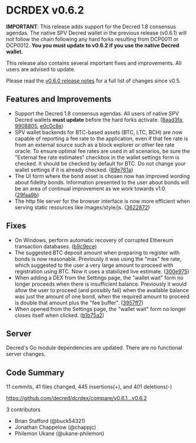 # DCRDEX v0.6.2

**IMPORTANT**: This release adds support for the Decred 1.8 consensus agendas.  The native SPV Decred wallet in the previous release (v0.6.1) will not follow the chain following any hard forks resulting from DCP0011 or DCP0012. **You you must update to v0.6.2 if you use the native Decred wallet.**

This release also contains several important fixes and improvements.  All users are advised to update.

Please read the [v0.6.0 release notes](https://github.com/decred/dcrdex/releases/tag/v0.6.0) for a full list of changes since v0.5.

## Features and Improvements

- Support the Decred 1.8 consensus agendas. All users of native SPV Decred wallets **must update** before the hard forks activate. ([8aad3fa](https://github.com/decred/dcrdex/commit/8aad3fa400fd9624d2f537ba6524d860ab2c2243), [9908805](https://github.com/decred/dcrdex/commit/990880501649ac4b8ee8ab6a86ca82080b3d6cfd), [e0c0c8e](https://github.com/decred/dcrdex/commit/e0c0c8ef0fb1f512b05ad7dbc0a3f89d9497d815))
- SPV wallet backends for BTC-based assets (BTC, LTC, BCH) are now capable of reporting a fee rate to the application, even if that fee rate is from an external source such as a block explorer or other fee rate oracle.  To ensure optimal fee rates are used in all scenarios, be sure the "External fee rate estimates" checkbox in the wallet settings form is checked.  It should be checked by default for BTC.  Do not change your wallet settings if it is already checked. ([89e761a](https://github.com/decred/dcrdex/commit/89e761a2edfcf0f71b51858f3f98697d0f5db9b4))
- The UI form where the bond asset is chosen now has improved wording about fidelity bonds.  Information presented to the user about bonds will be an area of continual improvement as we work towards v1.0. ([29faa9b](https://github.com/decred/dcrdex/commit/29faa9b643f2e7e14a21d92214b8ed1040108db3))
- The http file server for the browser interface is now more efficient when serving static resources like images/style/js.  ([3622872](https://github.com/decred/dcrdex/commit/362287214a6785b4da9ab3f6af787e45cedbf22e))

## Fixes

- On Windows, perform automatic recovery of corrupted Ethereum transaction databases. ([b9c9ece](https://github.com/decred/dcrdex/commit/b9c9ece032619d1492238922a533eaca0cfb9ac3))
- The suggested BTC deposit amount when preparing to register with bonds is now reasonable.  Previously it was using the "max" fee rate, which suggested to the user a very large amount to proceed with registration using BTC.  Now it uses a stabilized live estimate. ([300e975](https://github.com/decred/dcrdex/commit/300e975f1fd82778124d54c10d8f9a0189019410))
- When adding a DEX from the Settings page, the "wallet wait" form no longer proceeds when there is insufficient balance.  Previously it would allow the user to proceed (and possibly fail) when the available balance was just the amount of one bond, when the required amount to proceed is double that amount plus the "fee buffer". ([3957ff7](https://github.com/decred/dcrdex/commit/3957ff772bd0c746d37a258ec9993766befd82b9))
- When opened from the Settings page, the "wallet wait" form no longer closes itself when clicked. ([b1b75a2](https://github.com/decred/dcrdex/commit/b1b75a2cf49d01dc053478d40161fcdeba5cb63c))

## Server

Decred's Go module dependencies are updated.  There are no functional server changes.

## Code Summary

11 commits, 41 files changed, 445 insertions(+), and 401 deletions(-)

<https://github.com/decred/dcrdex/compare/v0.6.1...v0.6.2>

3 contributors

- Brian Stafford (@buck54321)
- Jonathan Chappelow (@chappjc)
- Philemon Ukane (@ukane-philemon)
